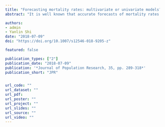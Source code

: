 ```yaml
---
title: "Forecasting mortality rates: multivariate or univariate models?"
abstract: "It is well known that accurate forecasts of mortality rates are essential to various demographic research topics, such as population projections and the pricing of insurance products such as pensions and annuities. In this study, we argue that including the lagged rates of neighbouring ages cannot further improve mortality forecasting after allowing for autocorrelations. This is because the sample cross-correlation function cannot exhibit meaningful and statistically significant correlations. In other words, rates of neighbouring ages are usually not leading indicators in mortality forecasting. Therefore, multivariate stochastic mortality models like the classic Lee–Carter may not necessarily lead to more accurate forecasts, compared with sophisticated univariate models. Using Australian mortality data, simulation and empirical studies employing the Lee–Carter, Functional Data, Vector Autoregression, Autoregression-Autoregressive Conditional Heteroskedasticity and exponential smoothing (ETS) state space models are performed. Results suggest that ETS models consistently outperform the others in terms of forecasting accuracy. This conclusion holds for both female and male mortality data with different empirical features across various forecasting error measurements. Hence, ETS can be a widely useful tool to model and forecast mortality rates in actuarial practice."

authors:
- admin
- Yanlin Shi
date: "2018-07-09"
doi: "https://doi.org/10.1007/s12546-018-9205-z"

featured: false

publication_types: ["2"]
publication_date: "2018-07-09"
publication: '*Journal of Population Research, 35, pp. 289-318*'
publication_short: "JPR"


url_code: ""
url_dataset: ""
url_pdf: 
url_poster: ""
url_project: ""
url_slides: ""
url_source: ""
url_video: ""
---
```


